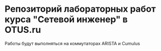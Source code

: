 # Репозиторий лабораторных работ курса "Сетевой инженер" в OTUS.ru
Работы будут выполняться на коммутаторах ARISTA и Cumulus